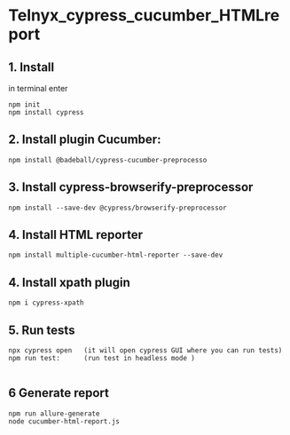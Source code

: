 # Telnyx_cypress_cucumber_HTMLreport


## 1. Install 
in terminal enter
```
npm init
npm install cypress

```
## 2. Install plugin Cucumber:
```
npm install @badeball/cypress-cucumber-preprocesso

```

## 3. Install cypress-browserify-preprocessor<br>
```
npm install --save-dev @cypress/browserify-preprocessor
```
## 4. Install HTML reporter
```
npm install multiple-cucumber-html-reporter --save-dev

```
## 4. Install xpath plugin
```
npm i cypress-xpath
```
## 5. Run tests
```
npx cypress open   (it will open cypress GUI where you can run tests)  
npm run test:      (run test in headless mode )
   

```


## 6 Generate report
```
npm run allure-generate
node cucumber-html-report.js
```
